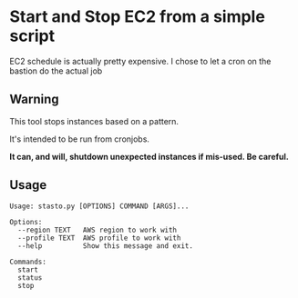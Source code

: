 # Start and Stop EC2 from a simple script

EC2 schedule is actually pretty expensive.
I chose to let a cron on the bastion do the actual job

## Warning

This tool stops instances based on a pattern.

It's intended to be run from cronjobs. 

**It can, and will, shutdown unexpected instances if mis-used. Be careful.**

## Usage

```
Usage: stasto.py [OPTIONS] COMMAND [ARGS]...

Options:
  --region TEXT   AWS region to work with
  --profile TEXT  AWS profile to work with
  --help          Show this message and exit.

Commands:
  start
  status
  stop
```
